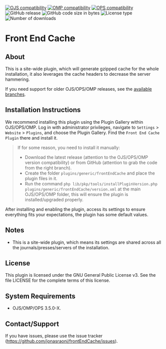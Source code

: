 [![OJS compatibility](https://img.shields.io/badge/ojs-3.5-brightgreen)](https://github.com/pkp/ojs/tree/stable-3_5_0)
[![OMP compatibility](https://img.shields.io/badge/omp-3.5-brightgreen)](https://github.com/pkp/omp/tree/stable-3_5_0)
[![OPS compatibility](https://img.shields.io/badge/ops-3.5-brightgreen)](https://github.com/pkp/ops/tree/stable-3_5_0)
![GitHub release](https://img.shields.io/github/v/release/jonasraoni/frontEndCache?include_prereleases&label=latest%20release&filter=v3*)
![GitHub code size in bytes](https://img.shields.io/github/languages/code-size/jonasraoni/frontEndCache)
![License type](https://img.shields.io/github/license/jonasraoni/frontEndCache)
![Number of downloads](https://img.shields.io/github/downloads/jonasraoni/frontEndCache/total)

# Front End Cache

## About

This is a site-wide plugin, which will generate gzipped cache for the whole installation, it also leverages the cache headers to decrease the server hammering.

If you need support for older OJS/OPS/OMP releases, see the [available branches](https://github.com/jonasraoni/frontEndCache/branches).

## Installation Instructions

We recommend installing this plugin using the Plugin Gallery within OJS/OPS/OMP. Log in with administrator privileges, navigate to `Settings` > `Website` > `Plugins`, and choose the Plugin Gallery. Find the `Front End Cache Plugin` there and install it.

> If for some reason, you need to install it manually:
> - Download the latest release (attention to the OJS/OPS/OMP version compatibility) or from GitHub (attention to grab the code from the right branch).
> - Create the folder `plugins/generic/frontEndCache` and place the plugin files in it.
> - Run the command `php lib/pkp/tools/installPluginVersion.php plugins/generic/frontEndCache/version.xml` at the main OJS/OPS/OMP folder, this will ensure the plugin is installed/upgraded properly.

After installing and enabling the plugin, access its settings to ensure everything fits your expectations, the plugin has some default values.

## Notes

- This is a site-wide plugin, which means its settings are shared across all the journals/presses/servers of the installation.

## License

This plugin is licensed under the GNU General Public License v3. See the file LICENSE for the complete terms of this license.

## System Requirements

- OJS/OMP/OPS 3.5.0-X.

## Contact/Support

If you have issues, please use the issue tracker (https://github.com/jonasraoni/frontEndCache/issues).
